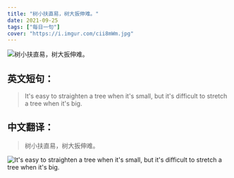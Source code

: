 ```yaml
---
title: "树小扶直易，树大扳伸难。"
date: 2021-09-25
tags: ["每日一句"]
cover: "https://i.imgur.com/cii8mWm.jpg"
---
```


![树小扶直易，树大扳伸难。](https://i.imgur.com/n8ZvFHC.jpg)

## 英文短句：
> It's easy to straighten a tree when it's small, but it's difficult to stretch a tree when it's big.

<!--more-->

## 中文翻译：
> 树小扶直易，树大扳伸难。

![It's easy to straighten a tree when it's small, but it's difficult to stretch a tree when it's big.](https://i.imgur.com/VvY3vb1.jpg)

